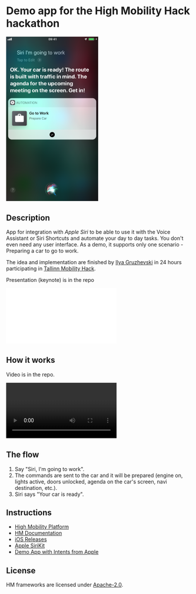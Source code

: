 # Demo app for the __High Mobility Hack__ hackathon

<img src="AUTOmation-screenshot-siri.jpg" alt="iOS Siri screenshot" width="250">

## Description

App for integration with _Apple Siri_ to be able to use it with the Voice Assistant or Siri Shortcuts and automate your day to day tasks. You don't even need any user interface. As a demo, it supports only one scenario - Preparing a car to go to work.

The idea and implementation are finished by [Ilya Gruzhevski](https://github.com/ilyagru) in 24 hours participating in [Tallinn Mobility Hack](https://mobilityhack.splashthat.com).

Presentation (keynote) is in the repo

![Keynote](/AUTOmation-presentation.key?raw=true)

## How it works

Video is in the repo.

![Video](/AUTOmation-video.mov?raw=true)

## The flow

1. Say "Siri, I'm going to work".
2. The commands are sent to the car and it will be prepared (engine on, lights active, doors unlocked, agenda on the car's screen, navi destination, etc.).
3. Siri says "Your car is ready".

## Instructions

 - [High Mobility Platform](https://high-mobility.com/get-started)
 - [HM Documentation](https://high-mobility.com/learn)
 - [iOS Releases](https://github.com/highmobility/hm-ios-sdk/releases)
 - [Apple SiriKit](https://developer.apple.com/documentation/sirikit)
 - [Demo App with Intents from Apple](https://developer.apple.com/documentation/sirikit/soup_chef_accelerating_app_interactions_with_shortcuts)

## License

HM frameworks are licensed under
[Apache-2.0](https://github.com/ilyagru/Space-Snake/blob/master/LICENSE).
